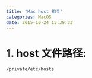 ```yaml
---
title: "Mac host 相关"
categories: MacOS
date: 2015-10-24 15:39:33
---
```


# 1. host 文件路径:

```
/private/etc/hosts
```